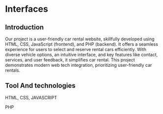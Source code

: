 # Interfaces


## Introduction
Our project is a user-friendly car rental website, skillfully developed using HTML, CSS, JavaScript (frontend), 
and PHP (backend). It offers a seamless experience for users to select and reserve rental cars efficiently. 
With diverse vehicle options, an intuitive interface, and key features like contact, services, and user feedback, 
it simplifies car rental.
This project demonstrates modern web tech integration, prioritizing user-friendly car rentals.

## Tool And technologies
HTML, CSS,  JAVASCRIPT

PHP